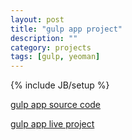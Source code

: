 ```yaml
---
layout: post
title: "gulp app project"
description: ""
category: projects
tags: [gulp, yeoman]
---
```

{% include JB/setup %}

[gulp app source code](https://github.com/c-joyce/gulpapp.git)

[gulp app live project](http://c-joyce.github.io/gulpapp/)


